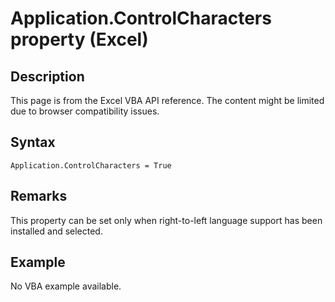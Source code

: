 # Application.ControlCharacters property (Excel)

## Description
This page is from the Excel VBA API reference. The content might be limited due to browser compatibility issues.

## Syntax
```vba
Application.ControlCharacters = True
```

## Remarks
This property can be set only when right-to-left language support has been installed and selected.

## Example
No VBA example available.
